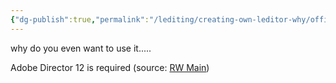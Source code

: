 ```yaml
---
{"dg-publish":true,"permalink":"/lediting/creating-own-leditor-why/official-level-editor/"}
---
```


why do you even want to use it.....

Adobe Director 12 is required (source: [RW Main](https://discord.com/channels/291184728944410624/431534164932689921/787426745208668161))